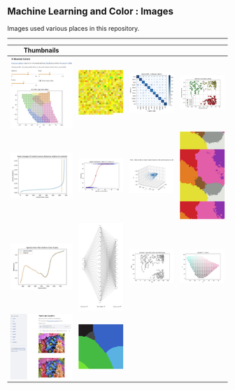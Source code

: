 
## Machine Learning and Color : Images

Images used various places in this repository.

---

| Thumbnails | | | |
|:-:|  :-: | :-: |:-:| 
| [<img src="mlcolor_app_knearest-01.jpg" width=150px>](https://knearestcolors.streamlit.app/) | [<img src="/src/mlc_centroid_process/mlc_patch_yellow_rgbs.png" width=200px>](/src/mlc_centroid_process/) | [<img src="/src/mlc_confusion_matrix/mlc_confusionmatrix.png" width=200px>](/src/mlc_confusion_matrix/) | [<img src="/src/mlc_dbscan_cluster/mlc_dbscan_clustered.jpg" width=200px>](/src/mlc_dbscan_cluster/) |
| [<img src="/src/mlc_kfurthest_outliers/mlc_kfurthest_01.jpg" width=200px>](/src/mlc_kfurthest_outliers/) | [<img src="/src/mlc_logistic_regression/mlc_logistic_prob_01.jpg" width=200px>](/src/mlc_logistic_regression/) | [<img src="/src/mlc_pca_transform/mlc_pca_osa_ucs_spectra-01.jpg" width=200px>](/src/mlc_pca_transform/) | [<img src="/src/mlc_pixel_lut/cropped-mlcolor_lut-knn-11-65x65x65.jpg" height=200px>](/src/mlc_pixel_lut/) |
| [<img src="/src/mlc_pytorch_autoencode/mlc_osa_ucs_autoencode-01.jpg" width=150px>](/src/mlc_pytorch_autoencode/) | [<img src="/src/mlc_pytorch_network/2410_network_3_17_11.jpg" height=200px>](/src/mlc_pytorch_network/) | [<img src="/src/mlc_kmeans_cluster/mlc_kmeans_xys.jpg" width=150px>](/src/mlc_kmeans_cluster/) | [<img src="/src/mlc_sample_plane/mlcolor_b_star_slice-01.jpg" width=150px>](/src/mlc_sample_plane/) |
| [<img src="mlcolor_app_pixel_color_classifier-01.jpg" height=150px>](https://pixelcolorclassifier.streamlit.app/) | [<img src="/src/mlc_lut_to_gif/mlcolor_lut-rsvm-17-65x65x65.gif" width=150px>](/src/mlc_lut_to_gif/readme.md) | | | 


